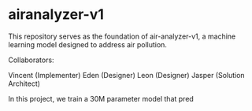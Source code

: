 # airanalyzer-v1
This repository serves as the foundation of air-analyzer-v1, a machine learning model designed to address air pollution.

Collaborators:

Vincent (Implementer)
Eden (Designer)
Leon (Designer)
Jasper (Solution Architect)

In this project, we train a 30M parameter model that pred